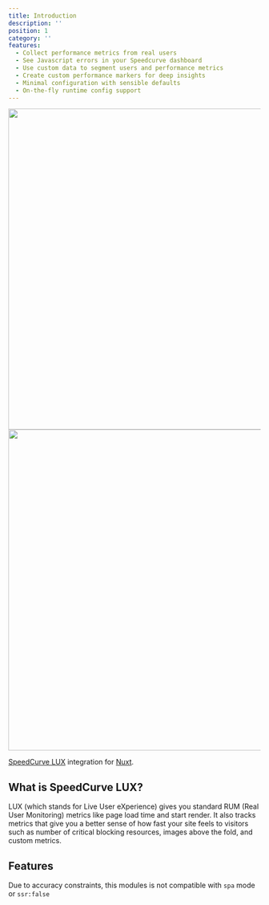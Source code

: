 ```yaml
---
title: Introduction
description: ''
position: 1
category: ''
features:
  - Collect performance metrics from real users
  - See Javascript errors in your Speedcurve dashboard
  - Use custom data to segment users and performance metrics
  - Create custom performance markers for deep insights
  - Minimal configuration with sensible defaults
  - On-the-fly runtime config support
---
```


<img src="/preview.png" class="light-img" width="1280" height="640"/>
<img src="/preview-dark.png" class="dark-img" width="1280" height="640"/>

[SpeedCurve LUX](https://speedcurve.com) integration for [Nuxt](https://nuxtjs.org).

## What is SpeedCurve LUX?

LUX (which stands for Live User eXperience) gives you standard RUM (Real User Monitoring) metrics like page load time and start render. It also tracks metrics that give you a better sense of how fast your site feels to visitors such as number of critical blocking resources, images above the fold, and custom metrics.

## Features

<list :items="features"></list>

<alert type="warning">Due to accuracy constraints, this modules is not compatible with `spa` mode or `ssr:false`</alert>

